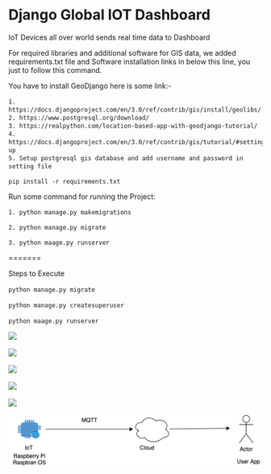 # Django Global IOT Dashboard

IoT Devices all over world sends real time data to Dashboard



For required libraries and additional software for GIS data, we added requirements.txt file and Software installation links in below this line, you just to follow this command.

You have to install GeoDjango here is some link:-

    1. https://docs.djangoproject.com/en/3.0/ref/contrib/gis/install/geolibs/
    2. https://www.postgresql.org/download/
    3. https://realpython.com/location-based-app-with-geodjango-tutorial/
    4. https://docs.djangoproject.com/en/3.0/ref/contrib/gis/tutorial/#setting-up
    5. Setup postgresql gis database and add username and password in setting file

```
pip install -r requirements.txt

```

Run some command for running the Project:

```
1. python manage.py makemigrations

```
```
2. python manage.py migrate

```
```
3. python maage.py runserver

```
=======

Steps to Execute

`python manage.py migrate`

`python manage.py createsuperuser`

`python maage.py runserver`

![](IoTGlobal.png)

![](iotglobal1.PNG)

![](iotglobal2.PNG)

![](IOT1.PNG)

![](IOT2.PNG)


![](flow.png)
